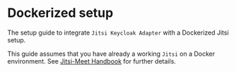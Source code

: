 # Dockerized setup

The setup guide to integrate `Jitsi Keycloak Adapter` with a Dockerized Jitsi
setup.

This guide assumes that you have already a working `Jitsi` on a Docker
environment. See
[Jitsi-Meet Handbook](https://jitsi.github.io/handbook/docs/devops-guide/devops-guide-docker/)
for further details.

